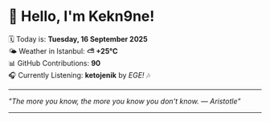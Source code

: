# 👋 Hello, I'm Kekn9ne!

🗓️ Today is: **Tuesday, 16 September 2025**  
🌤️ Weather in Istanbul: **⛅️  +25°C**  
📊 GitHub Contributions: **90**  
🎧 Currently Listening: **ketojenik** by *EGE!* 🎶

---

_"The more you know, the more you know you don't know. — *Aristotle*"_

---
